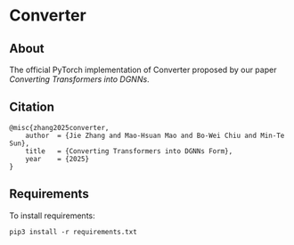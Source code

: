 # Converter

## About
The official PyTorch implementation of Converter proposed by our paper *Converting Transformers into DGNNs*.

## Citation
```
@misc{zhang2025converter,
    author  = {Jie Zhang and Mao-Hsuan Mao and Bo-Wei Chiu and Min-Te Sun},
    title   = {Converting Transformers into DGNNs Form},
    year    = {2025}
}
```

## Requirements
To install requirements:
```console
pip3 install -r requirements.txt
```
